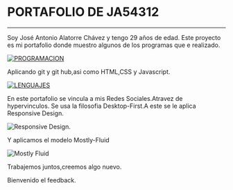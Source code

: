# PORTAFOLIO DE JA54312

------------


Soy José Antonio Alatorre Chávez y tengo 29 años de edad.
Este proyecto es mi portafolio donde muestro algunos de los programas que e realizado.



[![PROGRAMACION](https://www.oowlish.com/wp-content/uploads/2018/03/frontend.png "PROGRAMACION")](http://https://www.oowlish.com/2019/05/20/front-end-designer/ "PROGRAMACION")

 Aplicando git y git hub,asi como HTML,CSS y Javascript.

[![LENGUAJES](https://www.toughlex.com/wp-content/uploads/2017/02/frontend-logo-featured-image-2.png "LENGUAJES")](http://https://www.toughlex.com/technologies/client-side/ "LENGUAJES")

En este portafolio se vincula a mis Redes Sociales.Atravez de hypervinculos.
Se usa la filosofia Desktop-First.A este se le aplica Responsive Design.

![Responsive Design.](https://www.proqsolutions.com/wp-content/uploads/2015/01/Responsive-Design1.jpg "Responsive Design.")

Y aplicamos el modelo Mostly-Fluid

![Mostly Fluid](https://lh3.googleusercontent.com/proxy/_sizqefdb0acr8SdVLNgB8TiSNBH4HkgD1B9XfRIjl99zx9AuzEDFFENsoKSL9-Cl7kCfvo8rqO1-H1kw3TdeHBG3y20DX_fGiKtsY0AUxOFXq1r3yEiBBJZ1V6M "Mostly Fluid")

Trabajemos juntos,creemos algo nuevo.

Bienvenido el feedback.